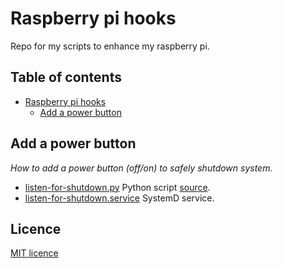 # Raspberry pi hooks

Repo for my scripts to enhance my raspberry pi.

## Table of contents
- [Raspberry pi hooks](#raspberry-pi-hooks)
    - [Add a power button](#add-a-power-button)
    
## Add a power button

*How to add a power button (off/on) to safely shutdown system.*

* [listen-for-shutdown.py](./usr/local/bin/listen-for-shutdown.py) Python script [source](https://howchoo.com/g/mwnlytk3zmm/how-to-add-a-power-button-to-your-raspberry-pi).
* [listen-for-shutdown.service](./etc/systemd/system/listen-for-shutdown.service) SystemD service.

## Licence

[MIT licence](https://opensource.org/licenses/mit-license.php)

